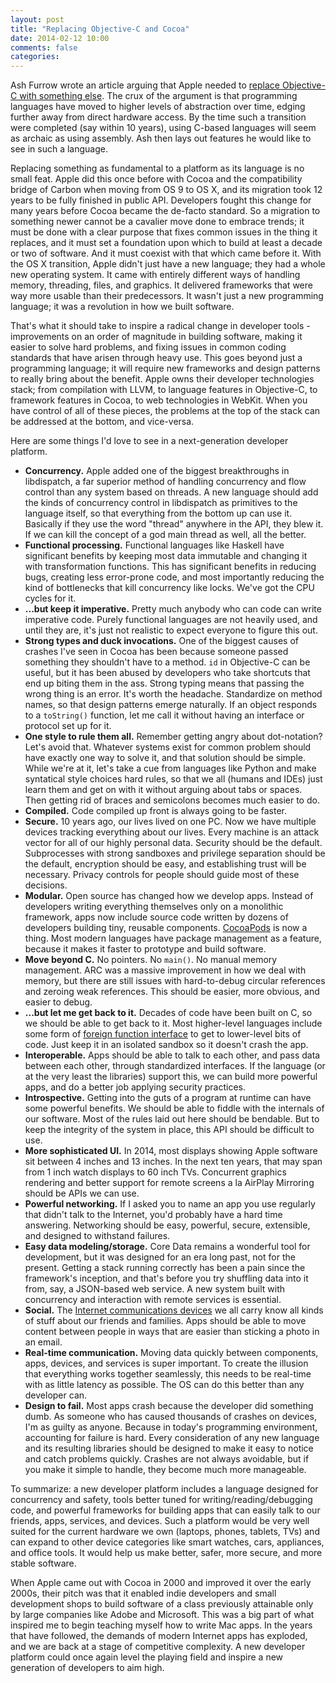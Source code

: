 ```yaml
---
layout: post
title: "Replacing Objective-C and Cocoa"
date: 2014-02-12 10:00
comments: false
categories: 
---
```


Ash Furrow wrote an article arguing that Apple needed to [replace Objective-C with something else](http://ashfurrow.com/blog/we-need-to-replace-objective-c). The crux of the argument is that programming languages have moved to higher levels of abstraction over time, edging further away from direct hardware access. By the time such a transition were completed (say within 10 years), using C-based languages will seem as archaic as using assembly. Ash then lays out features he would like to see in such a language.

Replacing something as fundamental to a platform as its language is no small feat. Apple did this once before with Cocoa and the compatibility bridge of Carbon when moving from OS 9 to OS X, and its migration took 12 years to be fully finished in public API. Developers fought this change for many years before Cocoa became the de-facto standard. So a migration to something newer cannot be a cavalier move done to embrace trends; it must be done with a clear purpose that fixes common issues in the thing it replaces, and it must set a foundation upon which to build at least a decade or two of software. And it must coexist with that which came before it. With the OS X transition, Apple didn't just have a new language; they had a whole new operating system. It came with entirely different ways of handling memory, threading, files, and graphics. It delivered frameworks that were way more usable than their predecessors. It wasn't just a new programming language; it was a revolution in how we built software.

That's what it should take to inspire a radical change in developer tools - improvements on an order of magnitude in building software, making it easier to solve hard problems, and fixing issues in common coding standards that have arisen through heavy use. This goes beyond just a programming language; it will require new frameworks and design patterns to really bring about the benefit. Apple owns their developer technologies stack; from compilation with LLVM, to language features in Objective-C, to framework features in Cocoa, to web technologies in WebKit. When you have control of all of these pieces, the problems at the top of the stack can be addressed at the bottom, and vice-versa.

Here are some things I'd love to see in a next-generation developer platform.

- **Concurrency.** Apple added one of the biggest breakthroughs in libdispatch, a far superior method of handling concurrency and flow control than any system based on threads. A new language should add the kinds of concurrency control in libdispatch as primitives to the language itself, so that everything from the bottom up can use it. Basically if they use the word "thread" anywhere in the API, they blew it. If we can kill the concept of a god main thread as well, all the better.
- **Functional processing.** Functional languages like Haskell have significant benefits by keeping most data immutable and changing it with transformation functions. This has significant benefits in reducing bugs, creating less error-prone code, and most importantly reducing the kind of bottlenecks that kill concurrency like locks. We've got the CPU cycles for it.
- **...but keep it imperative.** Pretty much anybody who can code can write imperative code. Purely functional languages are not heavily used, and until they are, it's just not realistic to expect everyone to figure this out.
- **Strong types and duck invocations.** One of the biggest causes of crashes I've seen in Cocoa has been because someone passed something they shouldn't have to a method. `id` in Objective-C can be useful, but it has been abused by developers who take shortcuts that end up biting them in the ass. Strong typing means that passing the wrong thing is an error. It's worth the headache. Standardize on method names, so that design patterns emerge naturally. If an object responds to a `toString()` function, let me call it without having an interface or protocol set up for it.
- **One style to rule them all.** Remember getting angry about dot-notation? Let's avoid that. Whatever systems exist for common problem should have exactly one way to solve it, and that solution should be simple. While we're at it, let's take a cue from languages like Python and make syntatical style choices hard rules, so that we all (humans and IDEs) just learn them and get on with it without arguing about tabs or spaces. Then getting rid of braces and semicolons becomes much easier to do.
- **Compiled.** Code compiled up front is always going to be faster.
- **Secure.** 10 years ago, our lives lived on one PC. Now we have multiple devices tracking everything about our lives. Every machine is an attack vector for all of our highly personal data. Security should be the default. Subprocesses with strong sandboxes and privilege separation should be the default, encryption should be easy, and establishing trust will be necessary. Privacy controls for people should guide most of these decisions.
- **Modular.** Open source has changed how we develop apps. Instead of developers writing everything themselves only on a monolithic framework, apps now include source code written by dozens of developers building tiny, reusable components. [CocoaPods](http://cocoapods.org/) is now a thing. Most modern languages have package management as a feature, because it makes it faster to prototype and build software.
- **Move beyond C.** No pointers. No `main()`. No manual memory management. ARC was a massive improvement in how we deal with memory, but there are still issues with hard-to-debug circular references and zeroing weak references. This should be easier, more obvious, and easier to debug.
- **...but let me get back to it.** Decades of code have been built on C, so we should be able to get back to it. Most higher-level languages include some form of [foreign function interface](http://en.wikipedia.org/wiki/Foreign_function_interface) to get to lower-level bits of code. Just keep it in an isolated sandbox so it doesn't crash the app.
- **Interoperable.** Apps should be able to talk to each other, and pass data between each other, through standardized interfaces. If the language (or at the very least the libraries) support this, we can build more powerful apps, and do a better job applying security practices.
- **Introspective.** Getting into the guts of a program at runtime can have some powerful benefits. We should be able to fiddle with the internals of our software. Most of the rules laid out here should be bendable. But to keep the integrity of the system in place, this API should be difficult to use.
- **More sophisticated UI.** In 2014, most displays showing Apple software sit between 4 inches and 13 inches. In the next ten years, that may span from 1 inch watch displays to 60 inch TVs. Concurrent graphics rendering and better support for remote screens a la AirPlay Mirroring should be APIs we can use.
- **Powerful networking.** If I asked you to name an app you use regularly that didn't talk to the Internet, you'd probably have a hard time answering. Networking should be easy, powerful, secure, extensible, and designed to withstand failures.
- **Easy data modeling/storage.** Core Data remains a wonderful tool for development, but it was designed for an era long past, not for the present. Getting a stack running correctly has been a pain since the framework's inception, and that's before you try shuffling data into it from, say, a JSON-based web service. A new system built with concurrency and interaction with remote services is essential.
- **Social.** The [Internet communications devices](http://www.youtube.com/watch?v=9hUIxyE2Ns8&t=2m07s) we all carry know all kinds of stuff about our friends and families. Apps should be able to move content between people in ways that are easier than sticking a photo in an email.
- **Real-time communication.** Moving data quickly between components, apps, devices, and services is super important. To create the illusion that everything works together seamlessly, this needs to be real-time with as little latency as possible. The OS can do this better than any developer can.
- **Design to fail.** Most apps crash because the developer did something dumb. As someone who has caused thousands of crashes on devices, I'm as guilty as anyone. Because in today's programming environment, accounting for failure is hard. Every consideration of any new language and its resulting libraries should be designed to make it easy to notice and catch problems quickly. Crashes are not always avoidable, but if you make it simple to handle, they become much more manageable.

To summarize: a new developer platform includes a language designed for concurrency and safety, tools better tuned for writing/reading/debugging code, and powerful frameworks for building apps that can easily talk to our friends, apps, services, and devices. Such a platform would be very well suited for the current hardware we own (laptops, phones, tablets, TVs) and can expand to other device categories like smart watches, cars, appliances, and office tools. It would help us make better, safer, more secure, and more stable software.

When Apple came out with Cocoa in 2000 and improved it over the early 2000s, their pitch was that it enabled indie developers and small development shops to build software of a class previously attainable only by large companies like Adobe and Microsoft. This was a big part of what inspired me to begin teaching myself how to write Mac apps. In the years that have followed, the demands of modern Internet apps has exploded, and we are back at a stage of competitive complexity. A new developer platform could once again level the playing field and inspire a new generation of developers to aim high.
